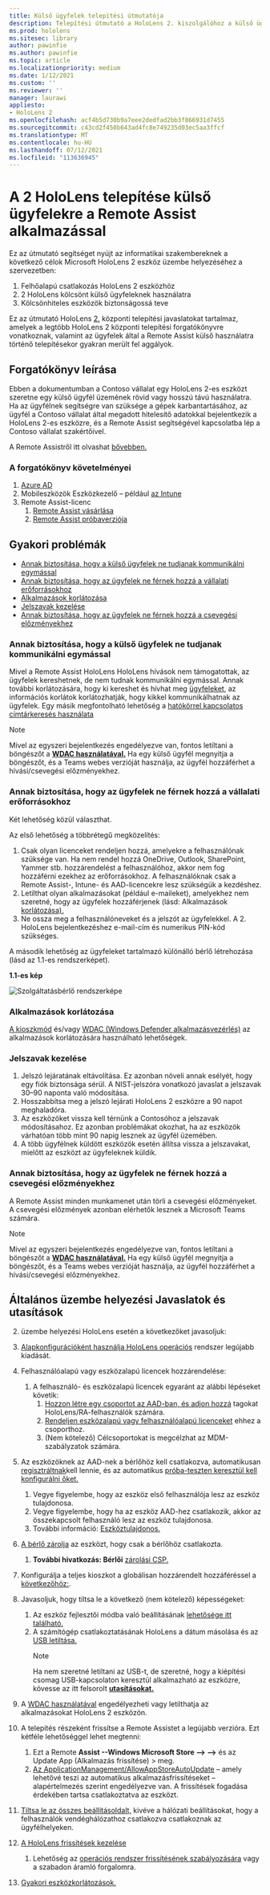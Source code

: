 ```yaml
---
title: Külső ügyfelek telepítési útmutatója
description: Telepítési útmutató a HoloLens 2. kiszolgálóhoz a külső ügyfelek számára (példaként a Távoli segítségnyújtással)
ms.prod: hololens
ms.sitesec: library
author: pawinfie
ms.author: pawinfie
ms.topic: article
ms.localizationpriority: medium
ms.date: 1/12/2021
ms.custom: ''
ms.reviewer: ''
manager: laurawi
appliesto:
- HoloLens 2
ms.openlocfilehash: acf4b5d730b9a7eee2dedfad2bb3f866931d7455
ms.sourcegitcommit: c43cd2f450b643ad4fc8e749235d03ec5aa3ffcf
ms.translationtype: MT
ms.contentlocale: hu-HU
ms.lasthandoff: 07/12/2021
ms.locfileid: "113636945"
---
```

# <a name="deploying-hololens-2-to-external-clients-with-remote-assist"></a>A 2 HoloLens telepítése külső ügyfelekre a Remote Assist alkalmazással

Ez az útmutató segítséget nyújt az informatikai szakembereknek a következő célok Microsoft HoloLens 2 eszköz üzembe helyezéséhez a szervezetben:

1. Felhőalapú csatlakozás HoloLens 2 eszközhöz
1. 2 HoloLens kölcsönt külső ügyfeleknek használatra
1. Kölcsönhiteles eszközök biztonságossá teve

Ez az útmutató HoloLens [2.](#general-deployment-recommendations-and-instructions) központi telepítési javaslatokat tartalmaz, amelyek a legtöbb [](#common-concerns) HoloLens 2 központi telepítési forgatókönyvre vonatkoznak, valamint az ügyfelek által a Remote Assist külső használatra történő telepítésekor gyakran merült fel aggályok.

## <a name="scenario-description"></a>Forgatókönyv leírása

Ebben a dokumentumban a Contoso vállalat egy HoloLens 2-es eszközt szeretne egy külső ügyfél üzemének rövid vagy hosszú távú használatra. Ha az ügyfélnek segítségre van szüksége a gépek karbantartásához, az ügyfél a Contoso vállalat által megadott hitelesítő adatokkal bejelentkezik a HoloLens 2-es eszközre, és a Remote Assist segítségével kapcsolatba lép a Contoso vállalat szakértőivel.

A Remote Assistről itt olvashat [bővebben.](/hololens/hololens2-cloud-connected-overview#learn-about-remote-assist)

### <a name="requirements-for-this-scenario"></a>A forgatókönyv követelményei

1. [Azure AD](/azure/active-directory/fundamentals/active-directory-whatis)
1. Mobileszközök Eszközkezelő – például [az Intune](/mem/intune/fundamentals/free-trial-sign-up)
1. Remote Assist-licenc
    1. [Remote Assist vásárlása](/dynamics365/mixed-reality/remote-assist/buy-remote-assist)
    1. [Remote Assist próbaverziója](/dynamics365/mixed-reality/remote-assist/try-remote-assist)

## <a name="common-concerns"></a>Gyakori problémák

- [Annak biztosítása, hogy a külső ügyfelek ne tudjanak kommunikálni egymással](#how-to-ensure-that-external-clients-do-not-have-the-ability-to-communicate-with-one-another)
- [Annak biztosítása, hogy az ügyfelek ne férnek hozzá a vállalati erőforrásokhoz](#how-to-ensure-that-clients-do-not-have-access-to-company-resources)
- [Alkalmazások korlátozása](#how-to-restrict-apps)
- [Jelszavak kezelése](#how-to-manage-passwords)
- [Annak biztosítása, hogy az ügyfelek ne férnek hozzá a csevegési előzményekhez](#how-to-ensure-that-clients-do-not-have-access-to-chat-history)

### <a name="how-to-ensure-that-external-clients-do-not-have-the-ability-to-communicate-with-one-another"></a>Annak biztosítása, hogy a külső ügyfelek ne tudjanak kommunikálni egymással

Mivel a Remote Assist HoloLens HoloLens hívások nem támogatottak, az ügyfelek kereshetnek, de nem tudnak kommunikálni egymással. Annak további korlátozására, hogy ki kereshet és hívhat meg  [ügyfeleket,](/microsoft-365/compliance/information-barriers) az információs korlátok korlátozhatják, hogy kikkel kommunikálhatnak az ügyfelek. Egy másik megfontolható lehetőség a [hatókörrel kapcsolatos címtárkeresés használata](/MicrosoftTeams/teams-scoped-directory-search)

 > [!NOTE]
> Mivel az egyszeri bejelentkezés engedélyezve van, fontos letiltani a böngészőt a [**WDAC használatával.**](/hololens/windows-defender-application-control-wdac) Ha egy külső ügyfél megnyitja a böngészőt, és a Teams webes verzióját használja, az ügyfél hozzáférhet a hívási/csevegési előzményekhez.

### <a name="how-to-ensure-that-clients-do-not-have-access-to-company-resources"></a>Annak biztosítása, hogy az ügyfelek ne férnek hozzá a vállalati erőforrásokhoz

Két lehetőség közül választhat.

Az első lehetőség a többrétegű megközelítés:

1. Csak olyan licenceket rendeljen hozzá, amelyekre a felhasználónak szüksége van. Ha nem rendel hozzá OneDrive, Outlook, SharePoint, Yammer stb. hozzárendelést a felhasználóhoz, akkor nem fog hozzáférni ezekhez az erőforrásokhoz. A felhasználóknak csak a Remote Assist-, Intune- és AAD-licencekre lesz szükségük a kezdéshez.
1. Letilthat olyan alkalmazásokat (például e-maileket), amelyekhez nem szeretné, hogy az ügyfelek hozzáférjenek (lásd: Alkalmazások [korlátozása).](#how-to-restrict-apps)
1. Ne ossza meg a felhasználóneveket és a jelszót az ügyfelekkel. A 2. HoloLens bejelentkezéshez e-mail-cím és numerikus PIN-kód szükséges.

A második lehetőség az ügyfeleket tartalmazó különálló bérlő létrehozása (lásd az 1.1-es rendszerképet).

**1.1-es kép**

![Szolgáltatásbérlő rendszerképe](./images/hololens-service-tenant-image.png)

### <a name="how-to-restrict-apps"></a>Alkalmazások korlátozása

[A kioszkmód](/hololens/hololens-kiosk) és/vagy [WDAC (Windows Defender alkalmazásvezérlés)](/hololens/windows-defender-application-control-wdac) az alkalmazások korlátozására használható lehetőségek.

### <a name="how-to-manage-passwords"></a>Jelszavak kezelése

1. Jelszó lejáratának eltávolítása. Ez azonban növeli annak esélyét, hogy egy fiók biztonsága sérül. A NIST-jelszóra vonatkozó javaslat a jelszavak 30–90 naponta való módosítása.
1. Hosszabbítsa meg a jelszó lejárati HoloLens 2 eszközre a 90 napot meghaladóra.
1. Az eszközöket vissza kell térnünk a Contosóhoz a jelszavak módosításahoz. Ez azonban problémákat okozhat, ha az eszközök várhatóan több mint 90 napig lesznek az ügyfél üzemében.  
1. A több ügyfélnek küldött eszközök esetén állítsa vissza a jelszavakat, mielőtt az eszközt az ügyfeleknek küldik.

### <a name="how-to-ensure-that-clients-do-not-have-access-to-chat-history"></a>Annak biztosítása, hogy az ügyfelek ne férnek hozzá a csevegési előzményekhez

A Remote Assist minden munkamenet után törli a csevegési előzményeket. A csevegési előzmények azonban elérhetők lesznek a Microsoft Teams számára.

> [!NOTE]
> Mivel az egyszeri bejelentkezés engedélyezve van, fontos letiltani a böngészőt a [**WDAC használatával.**](/hololens/windows-defender-application-control-wdac) Ha egy külső ügyfél megnyitja a böngészőt, és a Teams webes verzióját használja, az ügyfél hozzáférhet a hívási/csevegési előzményekhez.

## <a name="general-deployment-recommendations-and-instructions"></a>Általános üzembe helyezési Javaslatok és utasítások

2. üzembe helyezési HoloLens esetén a következőket javasoljuk:

1. [Alapkonfigurációként használja HoloLens operációs](https://aka.ms/hololens2download) rendszer legújabb kiadását.
1. Felhasználóalapú vagy eszközalapú licencek hozzárendelése:
    1. A felhasználó- és eszközalapú licencek egyaránt az alábbi lépéseket követik:
        1. [Hozzon létre egy csoportot az AAD-ban, és adjon hozzá](/azure/active-directory/fundamentals/active-directory-groups-create-azure-portal#create-a-basic-group-and-add-members) tagokat HoloLens/RA-felhasználók számára.
        1. [Rendeljen eszközalapú vagy felhasználóalapú licenceket](/azure/active-directory/enterprise-users/licensing-groups-assign#:~:text=In%20this%20article%201%20Assign%20the%20required%20licenses,3%20Check%20for%20license%20problems%20and%20resolve%20them) ehhez a csoporthoz.
        1. (Nem kötelező) Célcsoportokat is megcélzhat az MDM-szabályzatok számára.

1. Az eszközöknek az AAD-nek a bérlőhöz kell csatlakozva, automatikusan [regisztráltnak](/hololens/hololens-enroll-mdm#auto-enrollment-in-mdm)kell lennie, és az automatikus [próba-teszten keresztül kell konfigurálni őket.](/hololens/hololens2-autopilot)
    1. Vegye figyelembe, hogy az eszköz első felhasználója lesz az eszköz tulajdonosa.
    1. Vegye figyelembe, hogy ha az eszköz AAD-hez csatlakozik, akkor az összekapcsolt felhasználó lesz az eszköz tulajdonosa.
    1. További információ: [Eszköztulajdonos.](/hololens/security-adminless-os#device-owner)
1. [A bérlő zárolja](/hololens/hololens-release-notes#tenantlockdown-csp-and-autopilot) az eszközt, hogy csak a bérlőhöz csatlakozta.
    1. **További hivatkozás: Bérlői** [zárolási CSP.](/windows/client-management/mdm/tenantlockdown-csp)
1. Konfigurálja a teljes kioszkot a globálisan hozzárendelt hozzáféréssel a [következőhöz:](/hololens/hololens-global-assigned-access-kiosk).
1. Javasoljuk, hogy tiltsa le a következő (nem kötelező) képességeket:
    1. Az eszköz fejlesztői módba való beállításának [lehetősége itt található.](/windows/client-management/mdm/policy-csp-applicationmanagement#applicationmanagement-allowdeveloperunlock)
    1. A számítógép csatlakoztatásának HoloLens a dátum másolása és az [USB letiltása.](/windows/client-management/mdm/policy-csp-connectivity#connectivity-allowusbconnection)
       > [!NOTE]
        > Ha nem szeretné letiltani az USB-t, de szeretné, hogy a kiépítési csomag USB-kapcsolaton keresztül alkalmazható az eszközre, kövesse az itt felsorolt [**utasításokat.**](/windows/client-management/mdm/policy-csp-security#security-allowaddprovisioningpackage)

1. A [WDAC használatával](/hololens/windows-defender-application-control-wdac) engedélyezheti vagy letilthatja az alkalmazásokat HoloLens 2 eszközön.
1. A telepítés részeként frissítse a Remote Assistet a legújabb verzióra. Ezt kétféle lehetőséggel lehet megtenni:
    1. Ezt a Remote **Assist --Windows Microsoft Store --> -->** és az Update App (Alkalmazás frissítése) > meg.
    1. [Az ApplicationManagement/AllowAppStoreAutoUpdate](/windows/client-management/mdm/policy-csp-applicationmanagement#applicationmanagement-allowappstoreautoupdate) – amely lehetővé teszi az automatikus alkalmazásfrissítéseket – alapértelmezés szerint engedélyezve van. A frissítések fogadása érdekében tartsa csatlakoztatva az eszközt.
1. [Tiltsa le az összes beállításoldalt,](/hololens/settings-uri-list) kivéve a hálózati beállításokat, hogy a felhasználók vendéghálózathoz csatlakozva csatlakoznak az ügyfélhelyeken.
1. [A HoloLens frissítések kezelése](/hololens/hololens-updates)
    1. Lehetőség az [operációs rendszer frissítésének szabályozására](/mem/intune/protect/windows-update-for-business-configure#create-and-assign-update-rings) vagy a szabadon áramló forgalomra.
1. [Gyakori eszközkorlátozások.](/hololens/hololens-common-device-restrictions)
